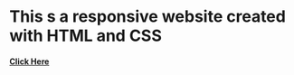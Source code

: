 <h1> This s a responsive website created with HTML and CSS</h1>
<h4><a href="https://06abhinav123.github.io/front_end/responsive web">Click Here</a></h4>
